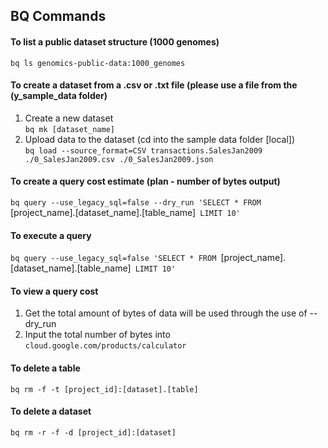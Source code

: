 ## BQ Commands

#### To list a public dataset structure (1000 genomes)  
`bq ls genomics-public-data:1000_genomes`  

#### To create a dataset from a .csv or .txt file (please use a file from the (y_sample_data folder)
1. Create a new dataset  
`bq mk [dataset_name]`  
2. Upload data to the dataset (cd into the sample data folder [local])   
`bq load --source_format=CSV transactions.SalesJan2009 ./0_SalesJan2009.csv ./0_SalesJan2009.json`  

#### To create a query cost estimate (plan - number of bytes output)  
`bq query --use_legacy_sql=false --dry_run 'SELECT * FROM `[project_name].[dataset_name].[table_name]` LIMIT 10'`  

#### To execute a query  
`bq query --use_legacy_sql=false 'SELECT * FROM `[project_name].[dataset_name].[table_name]` LIMIT 10'`  

#### To view a query cost  
1. Get the total amount of bytes of data will be used through the use of --dry_run  
2. Input the total number of bytes into `cloud.google.com/products/calculator`  

#### To delete a table  
`bq rm -f -t [project_id]:[dataset].[table]`  

#### To delete a dataset  
`bq rm -r -f -d [project_id]:[dataset]`  

